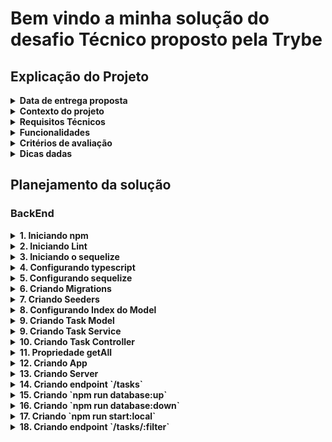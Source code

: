 # Bem vindo a minha solução do desafio Técnico proposto pela Trybe

## Explicação do Projeto

<details>
  <summary>
    <strong>Data de entrega proposta</strong>
  </summary>

  - A data de entrega proposta para avaliação final do projeto é: `20-Maio-2022 14:00`;
  - Mudanças acima dessa data não serão aceitas pela equipe de avaliação.
</details>

<details>
  <summary>
    <strong>Contexto do projeto</strong>
  </summary>

  <p>
    A empresa <strong>Ebytr</strong> está passando por problemas de produtividade/controle porque as pessoas colaboradoras vêm tendo dificuldade na organização de suas tarefas individuais. Por esse motivo, a diretora de produto Carolina Bigonha decidiu implantar uma nova forma de organizar as tarefas.
  </p>
  <p>
    Você foi a pessoa contratada para desenvolver um sistema capaz de auxiliar as pessoas colaboradoras a se organizar e ter mais produtividade.
  </p>
  <p>
    <strong>Na Ebytr o time de desenvolvimento utiliza a Stack MySQL, Express, React e Node para criar suas aplicações.</strong> Foi combinado com a <strong>Ebytr</strong> que você utilizará essa mesma Stack para resolver o problema de organização e produtividade da empresa.
  </p>
</details>

<details>
  <summary>
    <strong>Requisitos Técnicos</strong>
  </summary>

  - Front-End em <strong>React</strong>;
  - Back-End em <strong>NodeJS</strong>, com <strong>MySQL</strong>;
  - Arquitetura em <strong>camadas</strong>.
</details>

<details>
  <summary>
    <strong>Funcionalidades</strong>
  </summary>

  1. Visualizar lista de tarefas
  - Esta lista deve ser ordenável por ordem alfabética, data de criação ou por status.
  2. Inserir uma nova tarefa na lista;
  3. Remover uma tarefa da lista;
  4. Atualizar uma tarefa da lista;
  5. A tarefa deve possuir um status editável: pendente, em andamento ou pronto.
</details>

<details>
  <summary>
    <strong>Critérios de avaliação</strong>
  </summary>

  O time de avaliadores irá avaliar a entrega olhando, principalmente, para os itens abaixo:

  1. Atendimento aos requisitos técnicos e funcionais;
  2. Seu projeto deve rodar sem erros;
  3. Entendimento dos conceitos das camadas adotadas;
  4. Código e componentes reutilizados;
  5. Habilidade em escrever testes (mínimo 30% de cobertura);
  6. Boa legibilidade do código;
  7. Separação do front e backend;
  8. Mensagens de commits bem descritas e commits com um escopo nítido;
  9. Referências de códigos de terceiros;
  10. Instruções nítidas no README do projeto para setup e execução da aplicação e dos testes.
</details>

<details>
  <summary>
    <strong>Dicas dadas</strong>
  </summary>

  1. Ter uma boa cobertura de testes Front e Back;
  2. Aplicar boas práticas de escrita de código;
  3. Documentação do projeto (README), que inclua:
  - Passo a passo para instalar e executar o projeto. Incluindo instruções especiais para instalar dependências e/ou bancos de dados, se houver;
  - Endereço da aplicação no Heroku, se houver (ou outro serviço de deployment).
  4. Ter um linter configurado;
  5. O projeto deverá ser entregue via repositório pessoal no GitHub (utilizar boas práticas de criação/nomeação de branches, além de mensagens de commits bem descritas e commits com um escopo nítido).
</details>

## Planejamento da solução

### BackEnd

<details>
  <summary>
    <strong>1. Iniciando npm</strong>
  </summary>

  1. `npm init -y`;
  2. Instalando dependências;
  - express
  - dotenv
  - http-status-codes
  - sequelize
  - sequelize-cli
  - mysql2
  - nodemon
  3. Intalando dependências de desenvolimento.
  - eslint
  - @types/express
  - @tsconfig/node14
  - @types/node
</details>

<details>
  <summary>
    <strong>2. Iniciando Lint</strong>
  </summary>

  1. `npx eslint --init`.
  2. Adicionar arquivo `.eslintignore`.
</details>

<details>
  <summary>
    <strong>3. Iniciando o sequelize</strong>
  </summary>

  1. `npx sequelize-cli init`.
</details>

<details>
  <summary>
    <strong>4. Configurando typescript</strong>
  </summary>

  1. Adicionar arquivo `tsconfig.json` na raiz da pasta BackEnd, indicando a raiz do diretório de saída e de entrada;
  2. Adicionar pasta `src`, que irá conter as principais informações do projeto;
  3. Adicionar pasta `build` que irá buildar o src;
  4. Adicionar o arquivo `.env` na raiz do projeto, e colocar informações sensiveis lá;
  5. Dentro do arquivo `tsconfig.json` colocar um nome para sua base de dados, a ser criada ou já criada;
  6. Excluir `config.json`.
</details>

<details>
  <summary>
    <strong>5. Configurando sequelize</strong>
  </summary>

  1. Adicionar pasta `database` dentro da pasta src;
  2. Adicionar os arquivos do sequelize init dentro da pasta `src/database`;
  3. Adicionar arquivo `.sequelizerc` na raiz da pasta BackEnd, indicando onde estará o enderaçamento;
</details>

<details>
  <summary>
    <strong>6. Criando Migrations</strong>
  </summary>

  1. Usar o comando `npx sequelize migration:generate --name create-table-tasks` para criar uma migration;
  2. Criar a tabela Task a partir dessa migration;
  - Tabela Task deve conter as colunas:
    - id (primary key, auto-increment-integer);
    - task (not null, string);
    - createdAt (not null, date)
    - status (not null, default: "Em andamento", string).
</details>

<details>
  <summary>
    <strong>7. Criando Seeders</strong>
  </summary>

  1. Usar o comando `npx sequelize seed:generate --name tasks` para criar um seeder;
  2. Popular a tabela Tasks:
  - ('Limpar a mesa', 'pronto');
  - ('Limpar a cozinha', 'em andamento');
  - ('Concluir tarefa de casa', 'pendente');
  - Todas as tarefas estarão com tempo corrente.
</details>

<details>
  <summary>
    <strong>8. Configurando Index do Model</strong>
  </summary>

  1. Substituir `index.js` para `index.ts` na pasta models;
  2. Iniciar o sequelize dentro desse arquivo.
</details>

<details>
  <summary>
    <strong>9. Criando Task Model</strong>
  </summary>

  1. Criar arquivo `TaskModel.ts` dentro da pasta `database/models`;
  2. Configurar o model de acordo com o banco de dados.
</details>

<details>
  <summary>
    <strong>9. Criando Task Service</strong>
  </summary>

  1. Criar a pasta `services` em `database`;
  2. Criar arquivo `TaskService.ts` dentro da pasta `database/services`.
</details>

<details>
  <summary>
    <strong>10. Criando Task Controller</strong>
  </summary>

  1. Criar a pasta `controllers` em `database`;
  2. Criar arquivo `TaskController.ts` dentro da pasta `database/services`.
</details>

<details>
  <summary>
    <strong>11. Propriedade getAll</strong>
  </summary>

  1. Criar propriedade `getAll` dentro da classe `TaskService`, ela será capaz de visaulizar todos os dados dentro da tabela `Tasks`;
  2. Criar propriedade `getAll` dentro da classe `TaskController`;
</details>

<details>
  <summary>
    <strong>12. Criando App</strong>
  </summary>

  1. Criar arquivo `app.ts` dentro da pasta `src`, esse arquivo terá a classe App capaz de inicar as rotas escolhidas.
</details>

<details>
  <summary>
    <strong>13. Criando Server</strong>
  </summary>

  1. Criar arquivo `server.ts` dentro da pasta `src`, esse arquivo será capaz de inicializar o App.
</details>

<details>
  <summary>
    <strong>14. Criando endpoint `/tasks`</strong>
  </summary>

  1. Esse endpoint será do tipo `GET`;
  2. Esse endpoint disponibilizara a propriedade getAll criada anteriormente;
  3. Deverá ser retornado um status 200;
  4. Deverá ser retornado um json com todas os valores do banco de dados.
</details>

<details>
  <summary>
    <strong>15. Criando `npm run database:up`</strong>
  </summary>

  1. Será criado essa rota no npm, dentro do `package.json` em `scripts`;
  2. Será capaz de iniciar o banco de dados com o migration e os seeders.
</details>

<details>
  <summary>
    <strong>16. Criando `npm run database:down`</strong>
  </summary>

  1. Será criado essa rota no npm, dentro do `package.json` em `scripts`;
  2. Será capaz de deletar o banco de dados com o migration.
</details>

<details>
  <summary>
    <strong>17. Criando `npm run start:local`</strong>
  </summary>

  1. Será criado essa rota no npm, dentro do `package.json` em `scripts`;
  2. Será capaz de inicar em localhost/3003 com o nodemon;
</details>

<details>
  <summary>
    <strong>18. Criando endpoint `/tasks/:filter`</strong>
  </summary>

  1. Esse endpoint será do tipo `GET`;
  2. Esse endpoint será capaz de filtrar a tabela dados pelo nome da tarefa;
  3. Deverá ser retornado um status 200;
  4. Deverá ser retornado um json com todas os valores do banco de dados após o filtro;
  5. O `filter` passado como `params` deve ser capaz de encontrar algum elemento, caso o contrário, será retornado um status 404, com uma json contendo a propriedade `message: 'This taskName doesnt exist'`.
</details>